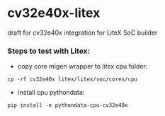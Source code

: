 # cv32e40x-litex
draft for cv32e40x integration for LiteX SoC builder
### Steps to test with Litex:
- copy core migen wrapper to litex cpu folder:

``` 
cp -rf cv32e40x litex/litex/soc/cores/cpu
```
- Install cpu pythondata:
```
pip install -e pythondata-cpu-cv32e40x
```